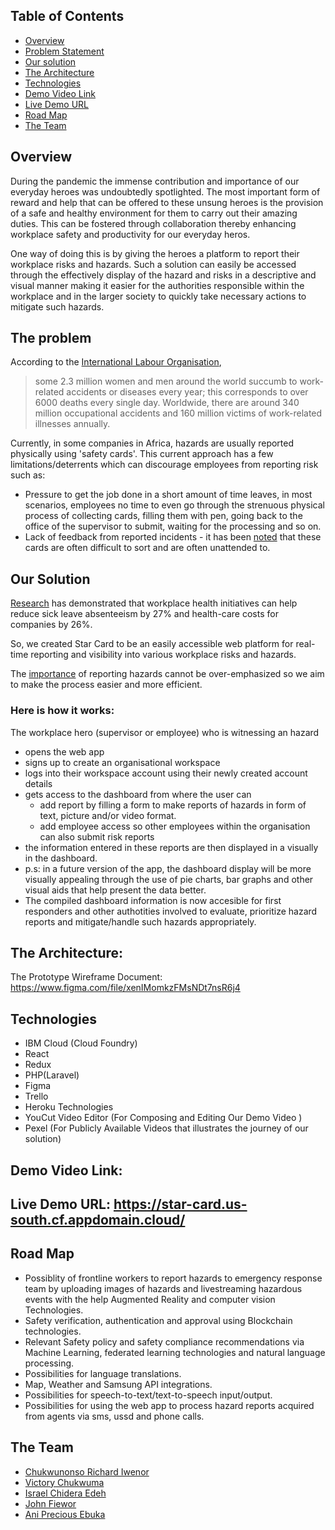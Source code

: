 ## Table of Contents
- [Overview](#overview)
- [Problem Statement](#the-problem)
- [Our solution](#our-solution)
- [The Architecture](#the-architecture)
- [Technologies](#technologies)
- [Demo Video Link](#demo-video-link)
- [Live Demo URL](#live-demo-url)
- [Road Map](#road-map)
- [The Team](#the-team)

## Overview
During the pandemic the immense contribution and importance of our everyday heroes was undoubtedly spotlighted.
The most important form of reward and help that can be offered to these unsung heroes is the provision of a safe and healthy environment for them to carry out their amazing duties.
This can be fostered through collaboration thereby enhancing workplace safety and productivity for our everyday heros.

One way of doing this is by giving the heroes a platform to report their workplace risks and hazards. Such a  solution can easily be accessed through the effectively display of the hazard and risks in a descriptive and visual manner making it easier for the authorities responsible within the workplace and in the larger society to quickly take necessary actions to mitigate such hazards.


## The problem
According to the [International Labour Organisation](https://www.ilo.org/moscow/areas-of-work/occupational-safety-and-health/WCMS_249278/lang--en/index.htm),
> some 2.3 million women and men around the world succumb to work-related accidents or diseases every year; this corresponds to over 6000 deaths every single day. Worldwide, there are around 340 million occupational accidents and 160 million victims of work-related illnesses annually.

Currently, in some companies in Africa, hazards are usually reported physically using 'safety cards'. This current approach has a few limitations/deterrents which can discourage employees from reporting risk such as:
- Pressure to get the job done in a short amount of time leaves, in most scenarios, employees no time to even go through the strenuous physical process of collecting cards, filling them with pen, going back to the office of the supervisor to submit, waiting for the processing and so on.
- Lack of feedback from reported incidents - it has been [noted](https://safetydifferently.com/stop-start-cards/) that these cards are often difficult to sort and are often unattended to.

## Our Solution 
[Research](https://www.who.int/en/news-room/fact-sheets/detail/protecting-workers'-health) has demonstrated that workplace health initiatives can help reduce sick leave absenteeism by 27% and health-care costs for companies by 26%.

So, we created Star Card to be an easily accessible web platform for real-time reporting and visibility into various workplace risks and hazards.

The [importance](https://www.uniprint.com.au/blogs/news/why-it-s-important-to-report-hazards-in-the-workplace#:~:text=Why%20Is%20Hazard%20Reporting%20Important,creating%20a%20safe%20working%20environment.&text=Most%20importantly%2C%20it%20ensures%20that,quality%20data%20to%20be%20collected) of reporting hazards cannot be over-emphasized so we aim to make the process easier and more efficient.
### Here is how it works:
The workplace hero (supervisor or employee) who is witnessing an hazard
  - opens the web app
  - signs up to create an organisational workspace
  - logs into their workspace account using their newly created account details
  - gets access to the dashboard from where the user can 
    - add report by filling a form to make reports of hazards in form of text, picture and/or video format.
    - add employee access so other employees within the organisation can also submit risk reports
  - the information entered in these reports are then displayed in a visually in the dashboard.
  - p.s: in a future version of the app, the dashboard display will be more visually appealing through the use of pie charts, bar graphs and other visual aids that help present the data better.
- The compiled dashboard information is now accesible for first responders and other authotities involved to evaluate, prioritize hazard reports and mitigate/handle such hazards appropriately.

## The Architecture:

The Prototype Wireframe Document: https://www.figma.com/file/xenIMomkzFMsNDt7nsR6j4

<!-- The Technologies/Hardwares/Softwares/Libraries/Datasets/APIs/Services/Systems used: -->
## Technologies
- IBM Cloud (Cloud Foundry)
- React
- Redux
- PHP(Laravel)
- Figma
- Trello
- Heroku Technologies
- YouCut Video Editor (For Composing and Editing Our Demo Video )
- Pexel (For Publicly Available Videos that illustrates the journey of our solution)

## Demo Video Link:

## Live Demo URL: https://star-card.us-south.cf.appdomain.cloud/

## Road Map
- Possiblity of frontline workers to report hazards to emergency response team by uploading images of hazards and livestreaming hazardous events with the help  Augmented Reality and computer vision Technologies.
- Safety verification, authentication and approval using Blockchain technologies.
- Relevant Safety policy and  safety compliance recommendations via Machine Learning, federated learning technologies and natural language processing.
- Possibilities for language translations.
- Map, Weather and Samsung API integrations.
- Possibilities for speech-to-text/text-to-speech  input/output.
- Possibilities for using the web app to process hazard reports acquired from agents via sms, ussd and phone calls.
## The Team
- [Chukwunonso Richard Iwenor](https://github.com/RichardTalented)
- [Victory Chukwuma]()
- [Israel Chidera Edeh](https://github.com/IsraelChidera)
- [John Fiewor](https://github.com/Fiewor)
- [Ani Precious Ebuka]()
